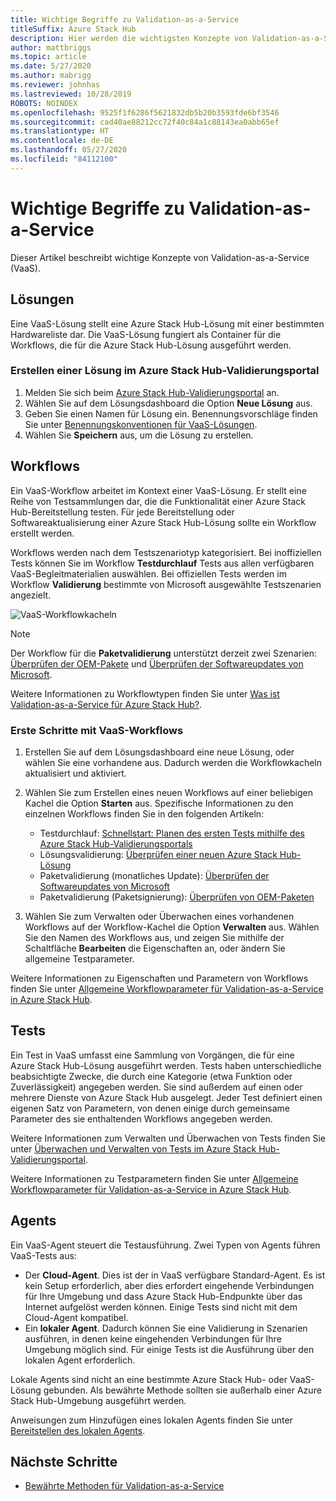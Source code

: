 ```yaml
---
title: Wichtige Begriffe zu Validation-as-a-Service
titleSuffix: Azure Stack Hub
description: Hier werden die wichtigsten Konzepte von Validation-as-a-Service in Azure Stack Hub beschrieben.
author: mattbriggs
ms.topic: article
ms.date: 5/27/2020
ms.author: mabrigg
ms.reviewer: johnhas
ms.lastreviewed: 10/28/2019
ROBOTS: NOINDEX
ms.openlocfilehash: 9525f1f6286f5621832db5b20b3593fde6bf3546
ms.sourcegitcommit: cad40ae88212cc72f40c84a1c88143ea0abb65ef
ms.translationtype: HT
ms.contentlocale: de-DE
ms.lasthandoff: 05/27/2020
ms.locfileid: "84112100"
---
```

# <a name="validation-as-a-service-key-concepts"></a>Wichtige Begriffe zu Validation-as-a-Service

Dieser Artikel beschreibt wichtige Konzepte von Validation-as-a-Service (VaaS).

## <a name="solutions"></a>Lösungen

Eine VaaS-Lösung stellt eine Azure Stack Hub-Lösung mit einer bestimmten Hardwareliste dar. Die VaaS-Lösung fungiert als Container für die Workflows, die für die Azure Stack Hub-Lösung ausgeführt werden.

### <a name="create-a-solution-in-the-azure-stack-hub-validation-portal"></a>Erstellen einer Lösung im Azure Stack Hub-Validierungsportal

1. Melden Sie sich beim [Azure Stack Hub-Validierungsportal](https://azurestackvalidation.com) an.
2. Wählen Sie auf dem Lösungsdashboard die Option **Neue Lösung** aus.
3. Geben Sie einen Namen für Lösung ein. Benennungsvorschläge finden Sie unter [Benennungskonventionen für VaaS-Lösungen](azure-stack-vaas-best-practice.md#naming-convention-for-vaas-solutions).
4. Wählen Sie **Speichern** aus, um die Lösung zu erstellen.

## <a name="workflows"></a>Workflows

Ein VaaS-Workflow arbeitet im Kontext einer VaaS-Lösung. Er stellt eine Reihe von Testsammlungen dar, die die Funktionalität einer Azure Stack Hub-Bereitstellung testen. Für jede Bereitstellung oder Softwareaktualisierung einer Azure Stack Hub-Lösung sollte ein Workflow erstellt werden.

Workflows werden nach dem Testszenariotyp kategorisiert. Bei inoffiziellen Tests können Sie im Workflow **Testdurchlauf** Tests aus allen verfügbaren VaaS-Begleitmaterialien auswählen. Bei offiziellen Tests werden im Workflow **Validierung** bestimmte von Microsoft ausgewählte Testszenarien angezielt.

![VaaS-Workflowkacheln](media/tile_all-workflows.png)

> [!NOTE]
> Der Workflow für die **Paketvalidierung** unterstützt derzeit zwei Szenarien: [Überprüfen der OEM-Pakete](azure-stack-vaas-validate-oem-package.md) und [Überprüfen der Softwareupdates von Microsoft](azure-stack-vaas-validate-microsoft-updates.md).

Weitere Informationen zu Workflowtypen finden Sie unter [Was ist Validation-as-a-Service für Azure Stack Hub?](azure-stack-vaas-overview.md).

### <a name="getting-started-with-vaas-workflows"></a>Erste Schritte mit VaaS-Workflows

1. Erstellen Sie auf dem Lösungsdashboard eine neue Lösung, oder wählen Sie eine vorhandene aus. Dadurch werden die Workflowkacheln aktualisiert und aktiviert.
2. Wählen Sie zum Erstellen eines neuen Workflows auf einer beliebigen Kachel die Option **Starten** aus. Spezifische Informationen zu den einzelnen Workflows finden Sie in den folgenden Artikeln:
    - Testdurchlauf: [Schnellstart: Planen des ersten Tests mithilfe des Azure Stack Hub-Validierungsportals](azure-stack-vaas-schedule-test-pass.md)
    - Lösungsvalidierung: [Überprüfen einer neuen Azure Stack Hub-Lösung](azure-stack-vaas-validate-solution-new.md)
    - Paketvalidierung (monatliches Update): [Überprüfen der Softwareupdates von Microsoft](azure-stack-vaas-validate-microsoft-updates.md)
    - Paketvalidierung (Paketsignierung): [Überprüfen von OEM-Paketen](azure-stack-vaas-validate-oem-package.md)

3. Wählen Sie zum Verwalten oder Überwachen eines vorhandenen Workflows auf der Workflow-Kachel die Option **Verwalten** aus. Wählen Sie den Namen des Workflows aus, und zeigen Sie mithilfe der Schaltfläche **Bearbeiten** die Eigenschaften an, oder ändern Sie allgemeine Testparameter.

Weitere Informationen zu Eigenschaften und Parametern von Workflows finden Sie unter [Allgemeine Workflowparameter für Validation-as-a-Service in Azure Stack Hub](azure-stack-vaas-parameters.md).

## <a name="tests"></a>Tests

Ein Test in VaaS umfasst eine Sammlung von Vorgängen, die für eine Azure Stack Hub-Lösung ausgeführt werden. Tests haben unterschiedliche beabsichtigte Zwecke, die durch eine Kategorie (etwa Funktion oder Zuverlässigkeit) angegeben werden. Sie sind außerdem auf einen oder mehrere Dienste von Azure Stack Hub ausgelegt. Jeder Test definiert einen eigenen Satz von Parametern, von denen einige durch gemeinsame Parameter des sie enthaltenden Workflows angegeben werden.

Weitere Informationen zum Verwalten und Überwachen von Tests finden Sie unter [Überwachen und Verwalten von Tests im Azure Stack Hub-Validierungsportal](azure-stack-vaas-monitor-test.md).

Weitere Informationen zu Testparametern finden Sie unter [Allgemeine Workflowparameter für Validation-as-a-Service in Azure Stack Hub](azure-stack-vaas-parameters.md).

## <a name="agents"></a>Agents

Ein VaaS-Agent steuert die Testausführung. Zwei Typen von Agents führen VaaS-Tests aus:

- Der **Cloud-Agent**. Dies ist der in VaaS verfügbare Standard-Agent. Es ist kein Setup erforderlich, aber dies erfordert eingehende Verbindungen für Ihre Umgebung und dass Azure Stack Hub-Endpunkte über das Internet aufgelöst werden können. Einige Tests sind nicht mit dem Cloud-Agent kompatibel.
- Ein **lokaler Agent**. Dadurch können Sie eine Validierung in Szenarien ausführen, in denen keine eingehenden Verbindungen für Ihre Umgebung möglich sind. Für einige Tests ist die Ausführung über den lokalen Agent erforderlich.

Lokale Agents sind nicht an eine bestimmte Azure Stack Hub- oder VaaS-Lösung gebunden. Als bewährte Methode sollten sie außerhalb einer Azure Stack Hub-Umgebung ausgeführt werden.

Anweisungen zum Hinzufügen eines lokalen Agents finden Sie unter [Bereitstellen des lokalen Agents](azure-stack-vaas-local-agent.md).

## <a name="next-steps"></a>Nächste Schritte

- [Bewährte Methoden für Validation-as-a-Service](azure-stack-vaas-best-practice.md)